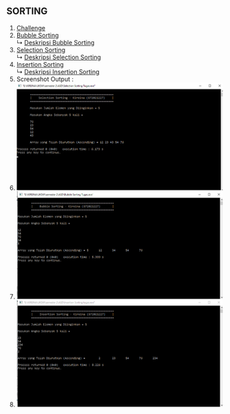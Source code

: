 ## SORTING 
1. <a href="Sorting/Challenge.c"> Challenge </a><br>
2. <a href="Sorting/Bubble Sorting Tugas.c"> Bubble Sorting </a><br>
↳ <a href="Sorting/Deskripsi/Deskripsi Bubble Sorting"> Deskripsi Bubble Sorting </a><br>
3. <a href="Sorting/Selection Sorting Tugas.c"> Selection Sorting </a><br>
↳ <a href="Sorting/Deskripsi/Deskripsi Selection Sorting"> Deskripsi Selection Sorting </a><br>
4. <a href="Sorting/Insertion Sorting tugas.c"> Insertion Sorting </a><br>
↳ <a href="Sorting/Deskripsi/Deskripsi Insertion Sorting"> Deskripsi Insertion Sorting </a><br>
5. Screenshot Output :
6. <img src="Sorting/Output/Screenshot (25).png"> <br>
7. <img src="Sorting/Output/Screenshot (26).png"> <br>
8. <img src="Sorting/Output/Screenshot (27).png">
